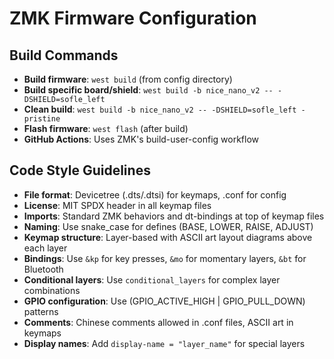# ZMK Firmware Configuration

## Build Commands
- **Build firmware**: `west build` (from config directory)
- **Build specific board/shield**: `west build -b nice_nano_v2 -- -DSHIELD=sofle_left`
- **Clean build**: `west build -b nice_nano_v2 -- -DSHIELD=sofle_left -pristine`
- **Flash firmware**: `west flash` (after build)
- **GitHub Actions**: Uses ZMK's build-user-config workflow

## Code Style Guidelines
- **File format**: Devicetree (.dts/.dtsi) for keymaps, .conf for config
- **License**: MIT SPDX header in all keymap files
- **Imports**: Standard ZMK behaviors and dt-bindings at top of keymap files
- **Naming**: Use snake_case for defines (BASE, LOWER, RAISE, ADJUST)
- **Keymap structure**: Layer-based with ASCII art layout diagrams above each layer
- **Bindings**: Use `&kp` for key presses, `&mo` for momentary layers, `&bt` for Bluetooth
- **Conditional layers**: Use `conditional_layers` for complex layer combinations
- **GPIO configuration**: Use (GPIO_ACTIVE_HIGH | GPIO_PULL_DOWN) patterns
- **Comments**: Chinese comments allowed in .conf files, ASCII art in keymaps
- **Display names**: Add `display-name = "layer_name"` for special layers